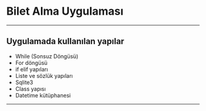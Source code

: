 # Bilet Alma Uygulaması
----
## Uygulamada kullanılan yapılar
* While (Sonsuz Döngüsü)
* For döngüsü
* if elif yapıları
* Liste ve sözlük yapıları
* Sqlite3
* Class yapısı
* Datetime kütüphanesi
----
